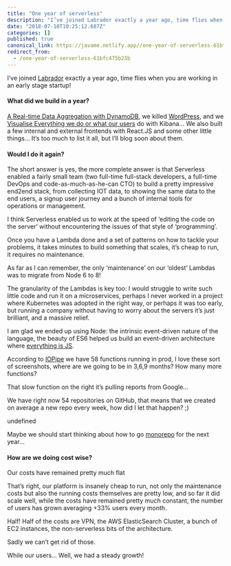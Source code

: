 ```yaml
---
title: "One year of serverless"
description: "I’ve joined Labrador exactly a year ago, time flies when you are working in an early stage startup!"
date: "2018-07-10T10:25:12.687Z"
categories: []
published: true
canonical_link: https://javame.netlify.app//one-year-of-serverless-61bfc475b23b
redirect_from:
  - /one-year-of-serverless-61bfc475b23b
---
```


I’ve joined [Labrador](https://www.thelabrador.co.uk/) exactly a year ago, time flies when you are working in an early stage startup!

#### What did we build in a year?

[A Real-time Data Aggregation with DynamoDB](https://javame.netlify.app//real-time-aggregation-with-dynamodb-1d4c525a4154), we killed [WordPress](https://javame.netlify.app//a-serverless-alternative-to-wordpress-b55c628c71e2), and we [Visualise Everything we do or what our users](https://javame.netlify.app//visualise-all-things-82adc32bcf64) do with Kibana… We also built a few internal and external frontends with React.JS and some other little things… It’s too much to list it all, but I’ll blog soon about them.

#### Would I do it again?

The short answer is yes, the more complete answer is that Serverless enabled a fairly small team (two full-time full-stack developers, a full-time DevOps and code-as-much-as-he-can CTO) to build a pretty impressive end2end stack, from collecting IOT data, to showing the same data to the end users, a signup user journey and a bunch of internal tools for operations or management.

I think Serverless enabled us to work at the speed of ‘editing the code on the server’ without encountering the issues of that style of ‘programming’.

Once you have a Lambda done and a set of patterns on how to tackle your problems, it takes minutes to build something that scales, it’s cheap to run, it requires no maintenance.

As far as I can remember, the only ‘maintenance’ on our ‘oldest’ Lambdas was to migrate from Node 6 to 8!

The granularity of the Lambdas is key too: I would struggle to write such little code and run it on a microservices, perhaps I never worked in a project where Kubernetes was adopted in the right way, or perhaps it was too early, but running a company without having to worry about the servers it’s just brilliant, and a massive relief.

I am glad we ended up using Node: the intrinsic event-driven nature of the language, the beauty of ES6 helped us build an event-driven architecture where [everything is JS](https://javame.netlify.app//7-years-from-the-monoglot-blog-post-f13d9e776b14).

According to [IOPipe](https://www.iopipe.com/) we have 58 functions running in prod, I love these sort of screenshots, where are we going to be in 3,6,9 months? How many more functions?

That slow function on the right it’s pulling reports from Google…

We have right now 54 repositories on GitHub, that means that we created on average a new repo every week, how did I let that happen? ;)

undefined

Maybe we should start thinking about how to go [monorepo](https://trunkbaseddevelopment.com/monorepos/) for the next year…

#### How are we doing cost wise?

Our costs have remained pretty much flat

That’s right, our platform is insanely cheap to run, not only the maintenance costs but also the running costs themselves are pretty low, and so far it did scale well, while the costs have remained pretty much constant, the number of users has grown averaging +33% users every month.

Half! Half of the costs are VPN, the AWS ElasticSearch Cluster, a bunch of EC2 instances, the non-serverless bits of the architecture.

Sadly we can’t get rid of those.

While our users… Well, we had a steady growth!
